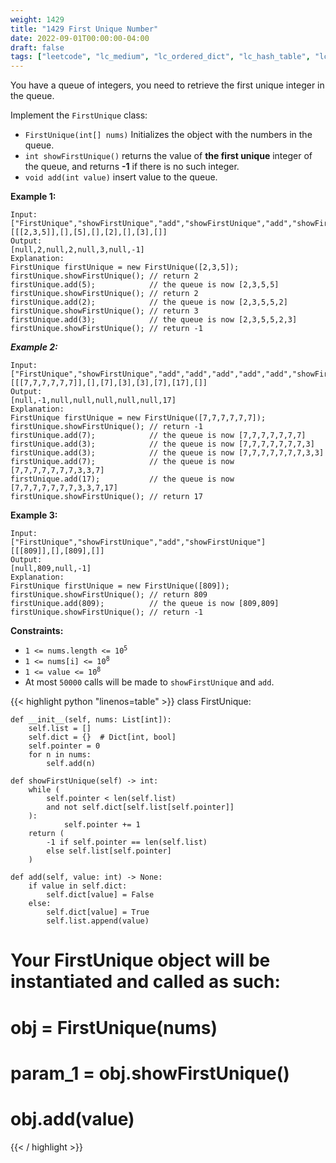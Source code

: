 ```yaml
---
weight: 1429
title: "1429 First Unique Number"
date: 2022-09-01T00:00:00-04:00
draft: false
tags: ["leetcode", "lc_medium", "lc_ordered_dict", "lc_hash_table", "lc_queue", "lc_oop"]
---
```


You have a queue of integers, you need to retrieve the first unique integer in the queue.

Implement the `FirstUnique` class:
- `FirstUnique(int[] nums)` Initializes the object with the numbers in the queue.
- `int showFirstUnique()` returns the value of **the first unique** integer of the queue, and returns **-1** if there is no such integer.
- `void add(int value)` insert value to the queue.

**Example 1:**
```
Input: 
["FirstUnique","showFirstUnique","add","showFirstUnique","add","showFirstUnique","add","showFirstUnique"]
[[[2,3,5]],[],[5],[],[2],[],[3],[]]
Output: 
[null,2,null,2,null,3,null,-1]
Explanation: 
FirstUnique firstUnique = new FirstUnique([2,3,5]);
firstUnique.showFirstUnique(); // return 2
firstUnique.add(5);            // the queue is now [2,3,5,5]
firstUnique.showFirstUnique(); // return 2
firstUnique.add(2);            // the queue is now [2,3,5,5,2]
firstUnique.showFirstUnique(); // return 3
firstUnique.add(3);            // the queue is now [2,3,5,5,2,3]
firstUnique.showFirstUnique(); // return -1
```
***Example 2:***
```
Input: 
["FirstUnique","showFirstUnique","add","add","add","add","add","showFirstUnique"]
[[[7,7,7,7,7,7]],[],[7],[3],[3],[7],[17],[]]
Output: 
[null,-1,null,null,null,null,null,17]
Explanation: 
FirstUnique firstUnique = new FirstUnique([7,7,7,7,7,7]);
firstUnique.showFirstUnique(); // return -1
firstUnique.add(7);            // the queue is now [7,7,7,7,7,7,7]
firstUnique.add(3);            // the queue is now [7,7,7,7,7,7,7,3]
firstUnique.add(3);            // the queue is now [7,7,7,7,7,7,7,3,3]
firstUnique.add(7);            // the queue is now [7,7,7,7,7,7,7,3,3,7]
firstUnique.add(17);           // the queue is now [7,7,7,7,7,7,7,3,3,7,17]
firstUnique.showFirstUnique(); // return 17
```
**Example 3:**
```
Input: 
["FirstUnique","showFirstUnique","add","showFirstUnique"]
[[[809]],[],[809],[]]
Output: 
[null,809,null,-1]
Explanation: 
FirstUnique firstUnique = new FirstUnique([809]);
firstUnique.showFirstUnique(); // return 809
firstUnique.add(809);          // the queue is now [809,809]
firstUnique.showFirstUnique(); // return -1
```

**Constraints:**
- <code>1 <= nums.length <= 10<sup>5</sup></code>
- <code>1 <= nums[i] <= 10<sup>8</sup></code>
- <code>1 <= value <= 10<sup>8</sup></code>
- At most `50000` calls will be made to `showFirstUnique` and `add`.

<div class="tabs"></div>
<div class="tab-content">
<div id="python" class="lang">
{{< highlight python "linenos=table" >}}
class FirstUnique:

    def __init__(self, nums: List[int]):
        self.list = []
        self.dict = {}  # Dict[int, bool]
        self.pointer = 0
        for n in nums:
            self.add(n)

    def showFirstUnique(self) -> int:
        while (
            self.pointer < len(self.list)
            and not self.dict[self.list[self.pointer]]
        ):
                self.pointer += 1
        return (
            -1 if self.pointer == len(self.list)
            else self.list[self.pointer]
        )

    def add(self, value: int) -> None:
        if value in self.dict:
            self.dict[value] = False
        else:
            self.dict[value] = True
            self.list.append(value)


# Your FirstUnique object will be instantiated and called as such:
# obj = FirstUnique(nums)
# param_1 = obj.showFirstUnique()
# obj.add(value)
{{< / highlight >}}
</div>
</div>
